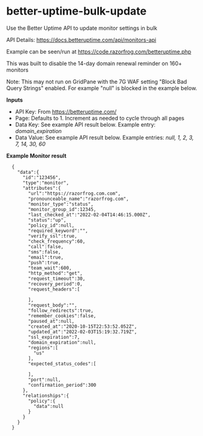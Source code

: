 # better-uptime-bulk-update

Use the Better Uptime API to update monitor settings in bulk

API Details: https://docs.betteruptime.com/api/monitors-api

Example can be seen/run at https://code.razorfrog.com/betteruptime.php

This was built to disable the 14-day domain renewal reminder on 160+ monitors 

Note: This may not run on GridPane with the 7G WAF setting "Block Bad Query Strings" enabled. For example "null" is blocked in the example below.

**Inputs**

- API Key:    From https://betteruptime.com/
- Page:       Defaults to 1. Increment as needed to cycle through all pages
- Data Key:   See example API result below. Example entry: *domain_expiration*
- Data Value: See example API result below. Example entries: *null, 1, 2, 3, 7, 14, 30, 60*



**Example Monitor result**

      {
        "data":{
          "id":"123456",
          "type":"monitor",
          "attributes":{
            "url":"https://razorfrog.com.com",
            "pronounceable_name":"razorfrog.com",
            "monitor_type":"status",
            "monitor_group_id":12345,
            "last_checked_at":"2022-02-04T14:46:15.000Z",
            "status":"up",
            "policy_id":null,
            "required_keyword":"",
            "verify_ssl":true,
            "check_frequency":60,
            "call":false,
            "sms":false,
            "email":true,
            "push":true,
            "team_wait":600,
            "http_method":"get",
            "request_timeout":30,
            "recovery_period":0,
            "request_headers":[

            ],
            "request_body":"",
            "follow_redirects":true,
            "remember_cookies":false,
            "paused_at":null,
            "created_at":"2020-10-15T22:53:52.052Z",
            "updated_at":"2022-02-03T15:19:32.719Z",
            "ssl_expiration":7,
            "domain_expiration":null,
            "regions":[
              "us"
            ],
            "expected_status_codes":[

            ],
            "port":null,
            "confirmation_period":300
          },
          "relationships":{
            "policy":{
              "data":null
            }
          }
        }
      }
